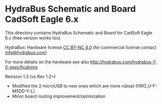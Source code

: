 HydraBus Schematic and Board CadSoft Eagle 6.x
========

This directory contains HydraBus Schematic and Board for CadSoft Eagle 6.x (free version works too)

HydraBus: Hardware license [CC BY-NC 4.0](https://creativecommons.org/licenses/by-nc/4.0/) (for commercial license contact info@hydrabus.com)

For more details on the hardware see also http://hydrabus.com/hydrabus-1-0-specifications

Revision 1.3 (vs Rev 1.2+)
- Modified the 2 microUSB to new ones which are more robust (HRO_U-F-M5DD-Y-L)
- Minor board routing improvement/optimization
